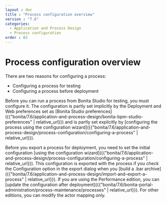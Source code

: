 ```yaml
---
layout : doc
title : "Process configuration overview"
version : "7.6"
categories:
  - Application and Process Design
  - Process configuration
order : 83
---
```

# Process configuration overview

There are two reasons for configuring a process:

* Configuring a process for testing
* Configuring a process before deployment

Before you can run a process from Bonita Studio for testing, you must configure it. The configuration is partly set implicitly by the Deployment and Web 
preferences set as [Bonita Studio preferences]({{"bonita/7.6/application-and-process-design/bonita-bpm-studio-preferences" | relative_url}}) and is partly set explicitly by 
[configuring the process using the configuration wizard]({{"bonita/7.6/application-and-process-design/process-configuration/configuring-a-process" | relative_url}}).

Before you export a process for deployment, you need to set the initial configuration [using the configuration wizard]({{"bonita/7.6/application-and-process-design/process-configuration/configuring-a-process" | relative_url}}). 
This configuration is exported with the process if you check the Configuration option in the export dialog when you 
[build a .bar archive]({{"bonita/7.6/application-and-process-design/import-and-export-a-process" | relative_url}}). 
If you are using the Performance edition, you can [update the configuration after deployment]({{"bonita/7.6/bonita-portal-administration/process-maintenance/processes" | relative_url}}). 
For other editions, you can modify the actor mapping only.

